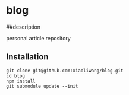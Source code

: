 # blog

##description

personal article repository



## Installation

```shell
git clone git@github.com:xiaoliwang/blog.git
cd blog
npm install
git submodule update --init
```

